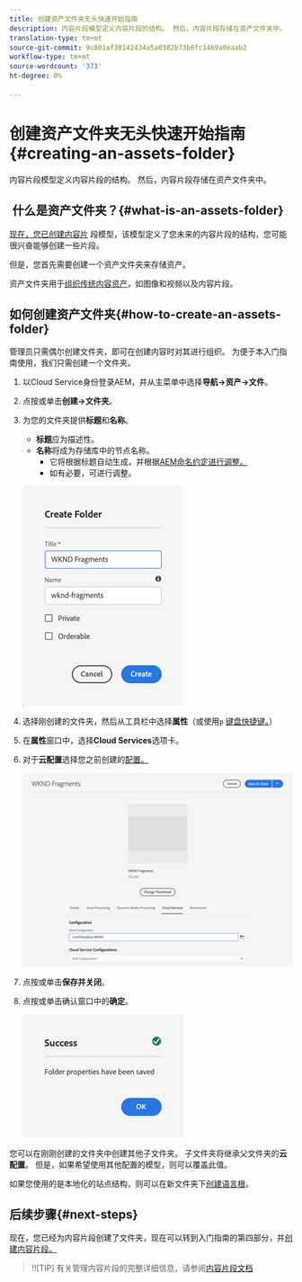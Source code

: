 ```yaml
---
title: 创建资产文件夹无头快速开始指南
description: 内容片段模型定义内容片段的结构。 然后，内容片段存储在资产文件夹中。
translation-type: tm+mt
source-git-commit: 9c801af38142434a5a0302b73b6fc1469a0eaab2
workflow-type: tm+mt
source-wordcount: '373'
ht-degree: 0%

---
```



# 创建资产文件夹无头快速开始指南{#creating-an-assets-folder}

内容片段模型定义内容片段的结构。 然后，内容片段存储在资产文件夹中。

##  什么是资产文件夹？{#what-is-an-assets-folder}

[现在，您已创建内容片](create-content-model.md) 段模型，该模型定义了您未来的内容片段的结构，您可能很兴奋能够创建一些片段。

但是，您首先需要创建一个资产文件夹来存储资产。

资产文件夹用于[组织传统内容资产](/help/assets/manage-digital-assets.md)，如图像和视频以及内容片段。

## 如何创建资产文件夹{#how-to-create-an-assets-folder}

管理员只需偶尔创建文件夹，即可在创建内容时对其进行组织。 为便于本入门指南使用，我们只需创建一个文件夹。

1. 以Cloud Service身份登录AEM，并从主菜单中选择&#x200B;**导航->资产->文件**。
1. 点按或单击&#x200B;**创建->文件夹**。
1. 为您的文件夹提供&#x200B;**标题**&#x200B;和&#x200B;**名称**。
   * **标题**&#x200B;应为描述性。
   * **名称**&#x200B;将成为存储库中的节点名称。
      * 它将根据标题自动生成，并根据[AEM命名约定进行调整。](/help/implementing/developing/introduction/naming-conventions.md)
      * 如有必要，可进行调整。

   ![创建文件夹](../assets/assets-folder-create.png)
1. 选择刚创建的文件夹，然后从工具栏中选择&#x200B;**属性**（或使用`p` [键盘快捷键。](/help/sites-cloud/authoring/getting-started/keyboard-shortcuts.md)）
1. 在&#x200B;**属性**&#x200B;窗口中，选择&#x200B;**Cloud Services**&#x200B;选项卡。
1. 对于&#x200B;**云配置**&#x200B;选择您之前创建的[配置。](create-configuration.md)

   ![配置资产文件夹](../assets/assets-folder-configure.png)
1. 点按或单击&#x200B;**保存并关闭**。
1. 点按或单击确认窗口中的&#x200B;**确定**。

   ![确认窗口](../assets/assets-folder-confirmation.png)

您可以在刚刚创建的文件夹中创建其他子文件夹。 子文件夹将继承父文件夹的&#x200B;**云配置**。 但是，如果希望使用其他配置的模型，则可以覆盖此值。

如果您使用的是本地化的站点结构，则可以在新文件夹下[创建语言根](/help/assets/translate-assets.md)。

## 后续步骤{#next-steps}

现在，您已经为内容片段创建了文件夹，现在可以转到入门指南的第四部分，并[创建内容片段。](create-content-fragment.md)

>!![TIP]
有关管理内容片段的完整详细信息，请参阅[内容片段文档](/help/assets/content-fragments/content-fragments.md)
